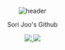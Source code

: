 <div align="center">
  
![header](https://capsule-render.vercel.app/api?type=waving&color=0:cddafd,100:5e60ce&height=300&section=header&text=Sori%20Joo's%20Github!&fontSize=90&animation=fadeIn&fontAlignY=38&desc=&descAlignY=51&descAlign=62&fontColor=FFFFFF)
<p align='center'> Sori Joo's Github </p>
<p align='center'>
  <a href="https://github.com/kyechan99/capsule-render/labels/Idea">
    <img src="https://img.shields.io/badge/IDEA%20ISSUE%20-%23F7DF1E.svg?&style=for-the-badge&&logoColor=white"/>
  </a>
  <a href="#demo">
    <img src="https://img.shields.io/badge/DEMO%20-%234FC08D.svg?&style=for-the-badge&&logoColor=white"/>
  </a>
</p>



<!--
### Hi there 👋


**sorijoo/sorijoo** is a ✨ _special_ ✨ repository because its `README.md` (this file) appears on your GitHub profile.

Here are some ideas to get you started:

- 🔭 I’m currently working on ...
- 🌱 I’m currently learning ...
- 👯 I’m looking to collaborate on ...
- 🤔 I’m looking for help with ...
- 💬 Ask me about ...
- 📫 How to reach me: ...
- 😄 Pronouns: ...
- ⚡ Fun fact: ...
-->
